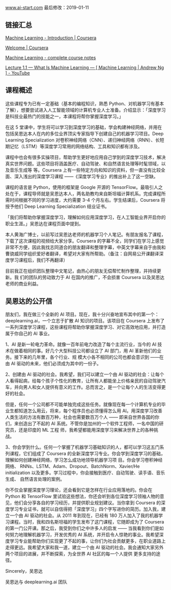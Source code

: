 www.ai-start.com 最后修改：2019-01-11

## 链接汇总

[Machine Learning - Introduction | Coursera](https://www.coursera.org/learn/machine-learning/home/week/1)

[Welcome | Coursera](https://www.coursera.org/learn/machine-learning/lecture/RKFpn/welcome)

[Machine Learning - complete course notes](http://www.holehouse.org/mlclass/index.html)

[Lecture 1.1 — What Is Machine Learning — [ Machine Learning | Andrew Ng ] - YouTube](https://www.youtube.com/watch?v=PPLop4L2eGk&list=PLLssT5z_DsK-h9vYZkQkYNWcItqhlRJLN&index=1)

## 课程概述

这些课程专为已有一定基础（基本的编程知识，熟悉 Python、对机器学习有基本了解），想要尝试进入人工智能领域的计算机专业人士准备。介绍显示：「深度学习是科技业最热门的技能之一，本课程将帮你掌握深度学习。」

在这 5 堂课中，学生将可以学习到深度学习的基础，学会构建神经网络，并用在包括吴恩达本人在内的多位业界顶尖专家指导下创建自己的机器学习项目。Deep Learning Specialization 对卷积神经网络（CNN）、递归神经网络（RNN）、长短期记忆（LSTM）等深度学习常用的网络结构、工具和知识都有涉及。

课程中也会有很多实操项目，帮助学生更好地应用自己学到的深度学习技术，解决真实世界问题。这些项目将涵盖医疗、自动驾驶、和自然语言处理等时髦领域，以及音乐生成等 等。Coursera 上有一些特定方向和知识的资料，但一直没有比较全面、深入浅出的深度学习课程 ——《深度学习专业》的推出补上了这一空缺。

课程的语言是 Python，使用的框架是 Google 开源的 TensorFlow。最吸引人之处在于，课程导师就是吴恩达本人，两名助教均来自斯坦福计算机系。完成课程所需时间根据不同的学习进度，大约需要 3-4 个月左右。学生结课后，Coursera 将授予他们 Deep Learning Specialization 结业证书。

「我们将帮助你掌握深度学习，理解如何应用深度学习，在人工智能业界开启你的职业生涯。」吴恩达在课程页面中提到。

本人黄海广博士，以前写过吴恩达老师的机器学习个人笔记。有朋友报名了课程，下载了这次课程的视频给大家分享。Coursera 的字幕不全，同学们在学习上感觉非常不方便，因此我找志同道合的朋友翻译和整理字幕，中英文字幕来自于由我和曹骁威同学组织爱好者翻译，希望对大家有所帮助。（备注：自网易公开课翻译深度学习课程后，我们不再翻译）

目前我正在组织团队整理中文笔记，由热心的朋友无偿帮忙制作整理，并持续更新。我 们的团队的劳动致力于 AI 在国内的推广，不会损害 Coursera 以及吴恩达老师的商业利益。

## 吴恩达的公开信

朋友们，我在做三个全新的 AI 项目。现在，我十分兴奋地宣布其中的第一个：deeplearning.ai，一个立志于扩散 AI 知识的项目。该项目在 Coursera 上发布了一系列深度学习课程，这些课程将帮助你掌握深度学习、对它高效地应用，并打造属于你自己的 AI 事业。

1、AI 是新一轮电力革命。就像一百年前电力改造了每个主流行业，当今的 AI 技术在做着相同的事。好几个大型科技公司都设立了 AI 部门，用 AI 革新他们的业务。接下来的几年里，各个行业、规 模大小各不相同的公司也都会意识到 ——在由 AI 驱动的未来，他们必须成为其中的一份子。

2、创建由 AI 驱动的社会。我希望，我们可以建立一个由 AI 驱动的社会：让每个人看得起病，给每个孩子个性化的教育，让所有人都能坐上价格亲民的自动驾驶汽车，并向男人和女人提供有意义的工作。总而言之，是一个让每个人的生活变得更好的社会。

但是，任何一个公司都不可能单独完成这些任务。就像现在每一个计算机专业的毕业生都知道怎么用云，将来，每个程序员也必须懂得怎么用 AI。用深度学习改善人类生活的方法有数百万种，社会也需要数百万个人 —— 即来自世界各国的你们，来创造出了不起的 AI 系统。不管你是加州的一个软件工程师，一名中国的研究员，还是印度的 ML 工程 师，我希望都能用深度学习来解决世界上的各种挑战。

3、你会学到什么。任何一个掌握了机器学习基础知识的人，都可以学习这五门系列课程，它们组成了 Coursera 的全新深度学习专业。你会学到深度学习的基础，理解如何创建神经网络，学习怎么成功地领导机器学习项 目。你会学习卷积神经网络、 RNNs、LSTM、Adam、Dropout、BatchNorm、Xavier/He initialization 以及更多。学习过程中，你会接触到医疗、自动驾驶、读手语、音乐生成、 自然语言处理的案例。

你不仅会掌握深度学习理论，还会看到它是怎样在行业应用落地的。你会在 Python 和 TensorFlow 里试验这些想法，你还会听到各位深度学习领袖人物的意见，他们会分享各自的学习经历，并提供职业规划建议。当你拿到 Coursera 的深度学习专业证书，就可以自信得把「深度学习」四个字写进你的简历。加入我，建立一个由 AI 驱动的社会。从 2011 年到现在，已经有 180 万人加入了我的机器学习课程。当时，我和四名斯坦福的学生发布了这门课程，它随即成为了 Coursera 的第一门公开课。那之后，我受到你们之中许多人的启发 —— 当我看到你们是如何努力地理解机器学习，开发优秀的 AI 系统，并开启令人惊艳的事业。我希望深度学习专业能帮助你们实现更了不起的事，让你们为社会贡献更多，在职业道路上走得更远。我希望大家和我一道，建立一个由 AI 驱动的社会。我会通知大家另外两个项目的进展，并不断探索，为全世界 AI 社区的每一个人提供 更多支持的途径。

Sincerely，吴恩达

吴恩达与 deeplearning.ai 团队